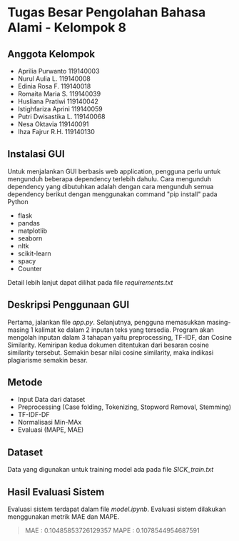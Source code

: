 # Tugas Besar Pengolahan Bahasa Alami - Kelompok 8

## Anggota Kelompok
- Aprilia Purwanto	    119140003
- Nurul Aulia L.	    119140008
- Edinia Rosa F.	    119140018
- Romaita Maria S.	    119140039
- Husliana Pratiwi	    119140042
- Istighfariza Aprini	119140059
- Putri Dwisastika L.	119140068
- Nesa Oktavia		    119140091
- Ihza Fajrur R.H.	    119140130

## Instalasi GUI
Untuk menjalankan GUI berbasis web application, pengguna perlu untuk mengunduh beberapa dependency terlebih dahulu. Cara mengunduh dependency yang dibutuhkan adalah dengan cara mengunduh semua dependency berikut dengan menggunakan command "pip install" pada Python
- flask
- pandas
- matplotlib
- seaborn
- nltk
- scikit-learn
- spacy
- Counter

Detail lebih lanjut dapat dilihat pada file *requirements.txt*

## Deskripsi Penggunaan GUI
Pertama, jalankan file *app.py*. Selanjutnya, pengguna memasukkan masing-masing 1 kalimat ke dalam 2 inputan teks yang tersedia. Program akan mengolah inputan dalam 3 tahapan yaitu preprocessing, TF-IDF, dan Cosine Similarity. Kemiripan kedua dokumen ditentukan dari besaran cosine similarity tersebut. Semakin besar nilai cosine similarity, maka indikasi plagiarisme semakin besar.

## Metode
- Input Data dari dataset
- Preprocessing (Case folding, Tokenizing, Stopword Removal, Stemming)
- TF-IDF-DF
- Normalisasi Min-MAx
- Evaluasi (MAPE, MAE)
## Dataset
Data yang digunakan untuk training model ada pada file *SICK_train.txt*

## Hasil Evaluasi Sistem
Evaluasi sistem terdapat dalam file *model.ipynb*. Evaluasi sistem dilakukan menggunakan metrik MAE dan MAPE.
> MAE : 0.10485853726129357
> MAPE : 0.1078544954687591